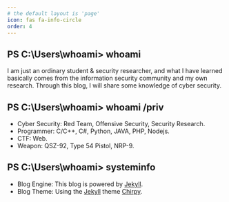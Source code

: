 ```yaml
---
# the default layout is 'page'
icon: fas fa-info-circle
order: 4
---
```


## PS C:\Users\whoami> whoami

I am just an ordinary student & security researcher, and what I have learned basically comes from the information security community and my own research. Through this blog, I will share some knowledge of cyber security.

## PS C:\Users\whoami> whoami /priv

- Cyber Security: Red Team, Offensive Security, Security Research.
- Programmer: C/C++, C#, Python, JAVA, PHP, Nodejs.
- CTF: Web.
- Weapon: QSZ-92, Type 54 Pistol, NRP-9.


## PS C:\Users\whoami> systeminfo

- Blog Engine: This blog is powered by [Jekyll](https://jekyllrb.com/).  
- Blog Theme: Using the [Jekyll](https://jekyllrb.com/) theme [Chirpy](https://github.com/cotes2020/jekyll-theme-chirpy).
